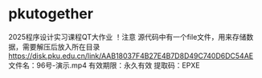 # pkutogether
2025程序设计实习课程QT大作业
！注意 源代码中有一个file文件，用来存储数据，需要解压后放入所在目录
https://disk.pku.edu.cn/link/AAB18037F4B27E4B7D8D49C740D6DC54AE
文件名：96号-演示.mp4
有效期限：永久有效
提取码：EPXE
